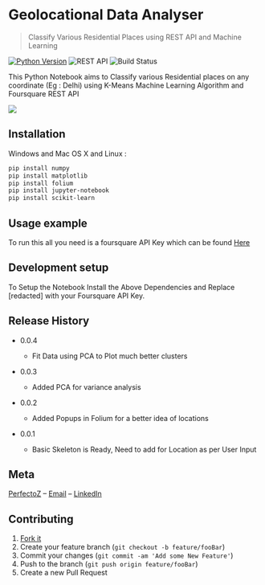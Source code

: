 # Geolocational Data Analyser
> Classify Various Residential Places using REST API and Machine Learning

[![Python Version][python-image]][python-url]
![REST API][rest-api-image]
![Build Status][travis-image]

This Python Notebook aims to Classify various Residential places on any coordinate (Eg : Delhi) using K-Means Machine Learning Algorithm and Foursquare REST API

![](header.png)

## Installation

Windows and Mac OS X and Linux :

```sh
pip install numpy
pip install matplotlib
pip install folium
pip install jupyter-notebook
pip install scikit-learn
```

## Usage example

To run this all you need is a foursquare API Key which can
be found [Here](https://foursquare.com/)

## Development setup

To Setup the Notebook Install the Above Dependencies and Replace [redacted] with your Foursquare API Key.

## Release History
* 0.0.4
   * Fit Data using PCA to Plot much better clusters
   
* 0.0.3
    * Added PCA for variance analysis

* 0.0.2
    * Added Popups in Folium for a better idea of locations
    
* 0.0.1
    * Basic Skeleton is Ready, Need to add for Location as per User Input

## Meta

[PerfectoZ](https://github.com/PerfectoZ) – [Email](mandeepsinghtaneja_it20b10_47@dtu.ac.in) – [LinkedIn](https://linkedin.com/in/mandeep-taneja)


## Contributing

1. [Fork it](<https://github.com/PerfectoZ/Geolocational-Data-Analysis/fork>)
2. Create your feature branch (`git checkout -b feature/fooBar`)
3. Commit your changes (`git commit -am 'Add some New Feature'`)
4. Push to the branch (`git push origin feature/fooBar`)
5. Create a new Pull Request

<!-- Markdown link & img dfn's -->
[python-image]: https://img.shields.io/badge/Python-3.10.x-blue?style=flat-square
[python-url]: https://npmjs.org/package/datadog-metrics
[travis-image]: https://img.shields.io/travis/dbader/node-datadog-metrics/master.svg?style=flat-square
[rest-api-image]: https://img.shields.io/badge/REST%20API-V3-orange?style=flat-square
